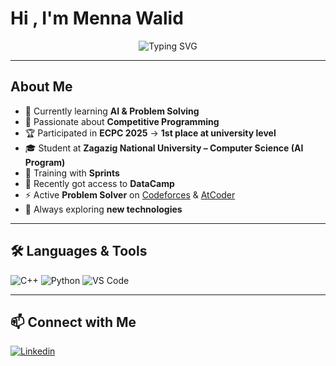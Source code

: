 # Hi , I'm Menna Walid  

<p align="center">
  <img src="https://readme-typing-svg.herokuapp.com?font=Fira+Code&size=28&duration=3000&pause=1000&color=F75C7E&center=true&vCenter=true&width=800&lines=✨+Problem+Solving+%26+AI+Enthusiast+✨" alt="Typing SVG" />
</p>



---

##  About Me
- 📖 Currently learning **AI & Problem Solving**  
- 🧩 Passionate about **Competitive Programming**  
- 🏆 Participated in **ECPC 2025** → **1st place at university level**  
- 🎓 Student at **Zagazig National University – Computer Science (AI Program)**  
- 🚀 Training with **Sprints**  
- 🎯 Recently got access to **DataCamp**  
- ⚡ Active **Problem Solver** on [Codeforces](https://codeforces.com/profile/menna_walid105) & [AtCoder](https://atcoder.jp/users/menna_walid105)  
- 🌟 Always exploring **new technologies**  

---

## 🛠️ Languages & Tools
![C++](https://img.shields.io/badge/C++-00599C?style=for-the-badge&logo=c%2b%2b&logoColor=white)
![Python](https://img.shields.io/badge/Python-3776AB?style=for-the-badge&logo=python&logoColor=white)
![VS Code](https://img.shields.io/badge/VS%20Code-0078d7?style=for-the-badge&logo=visual-studio-code&logoColor=white)

---

## 📫 Connect with Me
[![Linkedin](https://img.shields.io/badge/LinkedIn-blue?style=for-the-badge&logo=linkedin)](https://www.linkedin.com/in/menna-walid-5b9379328/)
